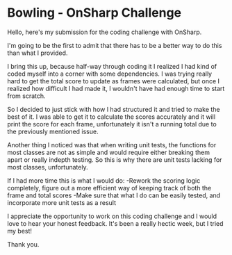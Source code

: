 # Bowling - OnSharp Challenge

Hello, here's my submission for the coding challenge with OnSharp.

I'm going to be the first to admit that there has to be a better way to do this than what I provided.

I bring this up, because half-way through coding it I realized I had kind of coded myself into a corner with some dependencies. I was trying really hard to get the total score to update as frames were calculated, but once I realized how difficult I had made it, I wouldn't have had enough time to start from scratch.

So I decided to just stick with how I had structured it and tried to make the best of it. I was able to get it to calculate the scores accurately and it will print the score for each frame, unfortunately it isn't a running total due to the previously mentioned issue.

Another thing I noticed was that when writing unit tests, the functions for most classes are not as simple and would require either breaking them apart or really indepth testing. So this is why there are unit tests lacking for most classes, unfortunately.

If I had more time this is what I would do:
-Rework the scoring logic completely, figure out a more efficient way of keeping track of both the frame and total scores
-Make sure that what I do can be easily tested, and incorporate more unit tests as a result

I appreciate the opportunity to work on this coding challenge and I would love to hear your honest feedback. It's been a really hectic week, but I tried my best!

Thank you.
